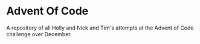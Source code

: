 # Advent Of Code
A repository of all Holly and Nick and Tim's attempts at the Advent of Code challenge over December.
